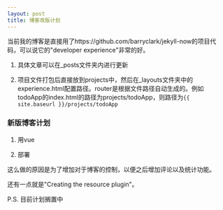 ```yaml
---
layout: post
title: 博客改版计划
---
```


当前我的博客是直接用了https://github.com/barryclark/jekyll-now的项目代码，可以说它的"developer experience"非常的好。

1) 具体文章可以在_posts文件夹内进行更新

2) 项目文件打包后直接放到projects中，然后在_layouts文件夹中的experience.html配置路径。router是根据文件路径自动生成的。例如todoApp的index.html的路径为projects/todoApp，则路径为<code>{{ site.baseurl }}/projects/todoApp</code>

### 新版博客计划

1. 用vue

2. 部署

这么做的原因是为了增加对于博客的控制，以便之后增加评论以及统计功能。

还有一点就是"Creating the resource plugin"。

P.S. 目前计划搁置中